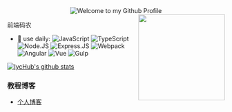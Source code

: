 <div align="center">
  <img src="https://github.com/BrunnerLivio/brunnerlivio/blob/master/images/welcome.png?raw=true" style="max-width: 100%;" alt="Welcome to my Github Profile" />
</div>
<img align='right' src='https://user-images.githubusercontent.com/5713670/87202985-820dcb80-c2b6-11ea-9f56-7ec461c497c3.gif' width='200'>

前端码农

- 🚀 use daily:
  ![JavaScript](https://img.shields.io/badge/-JavaScript-black?style=plastic&logo=javascript)
  ![TypeScript](https://img.shields.io/badge/-TypeScript-black?style=plastic&logo=typescript)
  ![Node.JS](https://img.shields.io/badge/-Node.JS-black?style=plastic&logo=Node.js)
  ![Express.JS](https://img.shields.io/badge/-Express.JS-c7b198?style=plastic&logo=Express.JS)
  ![Webpack](https://img.shields.io/badge/-Webpack-black?style=plastic&logo=webpack)
  ![Angular](https://img.shields.io/badge/-Angular-3b2e5a?style=plastic&logo=angular)
  ![Vue](https://img.shields.io/badge/-Vue-3b2e5a?style=plastic&logo=vue)
  ![Gulp](https://img.shields.io/badge/-Gulp-3b2e5a?style=plastic&logo=gulp)

[![lycHub's github stats](https://github-readme-stats.vercel.app/api?username=lycHub&theme=dark&show_icons=true)](https://github.com/caoyus)

### 教程博客

- [个人博客](http://nagisa.tech/)
